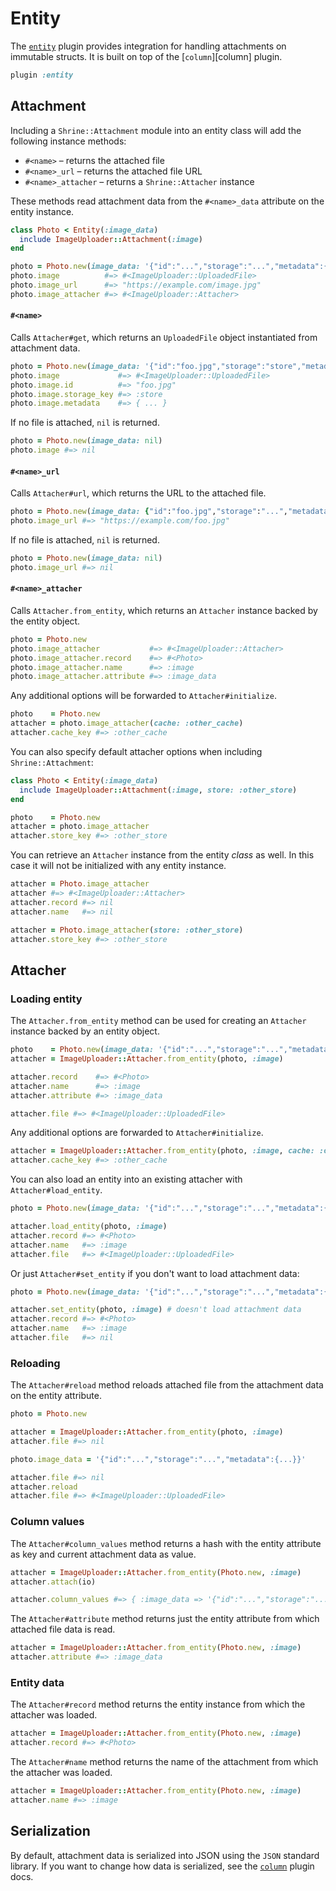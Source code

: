 # Entity

The [`entity`][entity] plugin provides integration for handling attachments on
immutable structs. It is built on top of the [`column`][column] plugin.

```rb
plugin :entity
```

## Attachment

Including a `Shrine::Attachment` module into an entity class will add the
following instance methods:

* `#<name>` – returns the attached file
* `#<name>_url` – returns the attached file URL
* `#<name>_attacher` – returns a `Shrine::Attacher` instance

These methods read attachment data from the `#<name>_data` attribute on the
entity instance.

```rb
class Photo < Entity(:image_data)
  include ImageUploader::Attachment(:image)
end
```
```rb
photo = Photo.new(image_data: '{"id":"...","storage":"...","metadata":{...}}')
photo.image          #=> #<ImageUploader::UploadedFile>
photo.image_url      #=> "https://example.com/image.jpg"
photo.image_attacher #=> #<ImageUploader::Attacher>
```

#### `#<name>`

Calls `Attacher#get`, which returns an `UploadedFile` object instantiated from
attachment data.

```rb
photo = Photo.new(image_data: '{"id":"foo.jpg","storage":"store","metadata":{...}}')
photo.image             #=> #<ImageUploader::UploadedFile>
photo.image.id          #=> "foo.jpg"
photo.image.storage_key #=> :store
photo.image.metadata    #=> { ... }
```

If no file is attached, `nil` is returned.

```rb
photo = Photo.new(image_data: nil)
photo.image #=> nil
```

#### `#<name>_url`

Calls `Attacher#url`, which returns the URL to the attached file.

```rb
photo = Photo.new(image_data: {"id":"foo.jpg","storage":"...","metadata":{...}})
photo.image_url #=> "https://example.com/foo.jpg"
```

If no file is attached, `nil` is returned.

```rb
photo = Photo.new(image_data: nil)
photo.image_url #=> nil
```

#### `#<name>_attacher`

Calls `Attacher.from_entity`, which returns an `Attacher` instance backed by
the entity object.

```rb
photo = Photo.new
photo.image_attacher           #=> #<ImageUploader::Attacher>
photo.image_attacher.record    #=> #<Photo>
photo.image_attacher.name      #=> :image
photo.image_attacher.attribute #=> :image_data
```

Any additional options will be forwarded to `Attacher#initialize`.

```rb
photo    = Photo.new
attacher = photo.image_attacher(cache: :other_cache)
attacher.cache_key #=> :other_cache
```

You can also specify default attacher options when including
`Shrine::Attachment`:

```rb
class Photo < Entity(:image_data)
  include ImageUploader::Attachment(:image, store: :other_store)
end
```
```rb
photo    = Photo.new
attacher = photo.image_attacher
attacher.store_key #=> :other_store
```

You can retrieve an `Attacher` instance from the entity *class* as well. In
this case it will not be initialized with any entity instance.

```rb
attacher = Photo.image_attacher
attacher #=> #<ImageUploader::Attacher>
attacher.record #=> nil
attacher.name   #=> nil

attacher = Photo.image_attacher(store: :other_store)
attacher.store_key #=> :other_store
```

## Attacher

### Loading entity

The `Attacher.from_entity` method can be used for creating an `Attacher`
instance backed by an entity object.

```rb
photo    = Photo.new(image_data: '{"id":"...","storage":"...","metadata":{...}}')
attacher = ImageUploader::Attacher.from_entity(photo, :image)

attacher.record    #=> #<Photo>
attacher.name      #=> :image
attacher.attribute #=> :image_data

attacher.file #=> #<ImageUploader::UploadedFile>
```

Any additional options are forwarded to `Attacher#initialize`.

```rb
attacher = ImageUploader::Attacher.from_entity(photo, :image, cache: :other_cache)
attacher.cache_key #=> :other_cache
```

You can also load an entity into an existing attacher with
`Attacher#load_entity`.

```rb
photo = Photo.new(image_data: '{"id":"...","storage":"...","metadata":{...}}')

attacher.load_entity(photo, :image)
attacher.record #=> #<Photo>
attacher.name   #=> :image
attacher.file   #=> #<ImageUploader::UploadedFile>
```

Or just `Attacher#set_entity` if you don't want to load attachment data:

```rb
photo = Photo.new(image_data: '{"id":"...","storage":"...","metadata":{...}}')

attacher.set_entity(photo, :image) # doesn't load attachment data
attacher.record #=> #<Photo>
attacher.name   #=> :image
attacher.file   #=> nil
```

### Reloading

The `Attacher#reload` method reloads attached file from the attachment data on
the entity attribute.

```rb
photo = Photo.new

attacher = ImageUploader::Attacher.from_entity(photo, :image)
attacher.file #=> nil

photo.image_data = '{"id":"...","storage":"...","metadata":{...}}'

attacher.file #=> nil
attacher.reload
attacher.file #=> #<ImageUploader::UploadedFile>
```

### Column values

The `Attacher#column_values` method returns a hash with the entity attribute as
key and current attachment data as value.

```rb
attacher = ImageUploader::Attacher.from_entity(Photo.new, :image)
attacher.attach(io)

attacher.column_values #=> { :image_data => '{"id":"...","storage":"...","metadata":{...}}' }
```

The `Attacher#attribute` method returns just the entity attribute from which
attached file data is read.

```rb
attacher = ImageUploader::Attacher.from_entity(Photo.new, :image)
attacher.attribute #=> :image_data
```

### Entity data

The `Attacher#record` method returns the entity instance from which the
attacher was loaded.

```rb
attacher = ImageUploader::Attacher.from_entity(Photo.new, :image)
attacher.record #=> #<Photo>
```

The `Attacher#name` method returns the name of the attachment from which the
attacher was loaded.

```rb
attacher = ImageUploader::Attacher.from_entity(Photo.new, :image)
attacher.name #=> :image
```

## Serialization

By default, attachment data is serialized into JSON using the `JSON` standard
library. If you want to change how data is serialized, see the
[`column`][column serializer] plugin docs.

[entity]: /lib/shrine/plugins/entity.rb
[column serializer]: /doc/plugins/column.md#serializer
